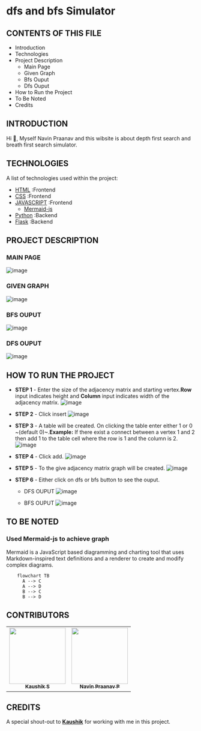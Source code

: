 # dfs and bfs Simulator
 
CONTENTS OF THIS FILE
---------------------

 * Introduction
 * Technologies
 * Project Description
   * Main Page
   * Given Graph
   * Bfs Ouput
   * Dfs Ouput
* How to Run the Project
* To Be Noted
* Credits


INTRODUCTION
------------

  Hi 👋, Myself Navin Praanav and this wibsite is about depth first search and breath first search simulator.
  
  
TECHNOLOGIES
------------

A list of technologies used within the project:
* [HTML](https://en.wikipedia.org/wiki/HTML) :Frontend
* [CSS](https://en.wikipedia.org/wiki/CSS) :Frontend
* [JAVASCRIPT](https://en.wikipedia.org/wiki/JavaScript) :Frontend
   * [Mermaid-js](https://mermaid-js.github.io/mermaid/#/)
* [Python](https://en.wikipedia.org/wiki/JavaScript) :Backend
* [Flask](https://en.wikipedia.org/wiki/JavaScript) :Backend


PROJECT DESCRIPTION
------------

### MAIN PAGE
  
  ![image](https://user-images.githubusercontent.com/91049629/177582589-dd17ffa1-8574-49df-ba8c-a31475911001.png)


  
### GIVEN GRAPH
  
  ![image](https://user-images.githubusercontent.com/91049629/177582930-7e796aea-fd2d-4d1f-a1b6-8e25dc9e352d.png)


### BFS OUPUT
 
  ![image](https://user-images.githubusercontent.com/91049629/177583080-b1b43f25-0558-4965-8361-a0cb8ff9e765.png)

  
### DFS OUPUT
 ![image](https://user-images.githubusercontent.com/91049629/177585003-dcfbaa72-1aa0-4c56-bd1e-993829cccba2.png)
  


HOW TO RUN THE PROJECT
------------
* **STEP 1** - Enter the size of the adjacency matrix and starting vertex.**Row** input indicates height and **Column** input indicates width of the adjacency matrix. 
![image](https://user-images.githubusercontent.com/91049629/177589898-e8481a1a-1b43-412a-b274-a179efd09751.png)
* **STEP 2** - Click insert
![image](https://user-images.githubusercontent.com/91049629/177590206-a81b88bf-5037-40d4-9a9e-67f3473264f9.png)

* **STEP 3** - A table will be created. On clicking the table enter either 1 or 0 ~(default 0)~.**Example:** If there exist a connect between a vertex 1 and 2 then add 1 to the table cell where the row is 1 and the column is 2.
![image](https://user-images.githubusercontent.com/91049629/177590388-f59f473e-8462-499a-b870-6f71a15d4b48.png)

* **STEP 4** - Click add.
![image](https://user-images.githubusercontent.com/91049629/177590469-a46e5897-3e09-4a24-970b-ecebbe74aa49.png)

* **STEP 5** - To the give adjacency matrix graph will be created.
![image](https://user-images.githubusercontent.com/91049629/177590588-0f78048b-c880-4654-bada-0cb57a433a46.png)

* **STEP 6** - Either click on dfs or bfs button to see the ouput.
   * DFS OUPUT
   ![image](https://user-images.githubusercontent.com/91049629/177590790-a625d179-a495-43d0-ab0a-f1d34decff84.png)

   * BFS OUPUT
   ![image](https://user-images.githubusercontent.com/91049629/177590868-a8b191fc-c8bf-4684-ba48-0542d09829c7.png)


TO BE NOTED
------------

### Used Mermaid-js to achieve graph
Mermaid is a JavaScript based diagramming and charting tool that uses Markdown-inspired text definitions and a renderer to create and modify complex diagrams.
  ``` Mermaid-js
      flowchart TB
        A --> C
        A --> D
        B --> C
        B --> D
  ```
  
CONTRIBUTORS
------------
<table>
  <tr>
    <td align="center"><a href="https://github.com/Kaushik-Ss"><img src="https://avatars.githubusercontent.com/u/75175772?v=4" width="150px;" alt=""/><br /><sub><b>Kaushik S</b></sub></a><br /></td>
    <td align="center"><a href="https://github.com/20i230-Navin"><img src="https://avatars.githubusercontent.com/u/91049629?v=4" width="150px;" alt=""/><br /><sub><b>Navin Praanav P</b></sub></a><br /></td>
  </tr>
</table>

CREDITS
------------
A special shout-out to [**Kaushik**](https://github.com/Kaushik-Ss) for working with me in this project.
